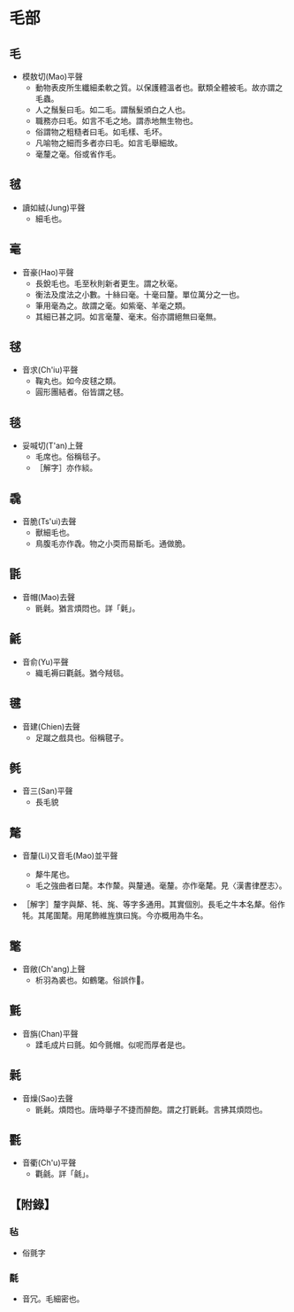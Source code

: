 # 毛部

## 毛

- 模敖切(Mao)平聲
    - 動物表皮所生纖細柔軟之質。以保護體溫者也。獸類全體被毛。故亦謂之毛蟲。
    - 人之鬚髮曰毛。如二毛。謂鬚髮頒白之人也。
    - 職務亦曰毛。如言不毛之地。謂赤地無生物也。
    - 俗謂物之粗糙者曰毛。如毛樣、毛坏。
    - 凡喻物之細而多者亦曰毛。如言毛舉細故。
    - 毫釐之毫。俗或省作毛。

## 毧

- 讀如絨(Jung)平聲
    - 細毛也。

## 毫

- 音豪(Hao)平聲
    - 長銳毛也。毛至秋則新者更生。謂之秋毫。
    - 衡法及度法之小數。十絲曰毫。十毫曰釐。單位萬分之一也。
    - 筆用毫為之。故謂之毫。如紫毫、羊毫之類。
    - 其細已甚之詞。如言毫釐、毫末。俗亦謂絕無曰毫無。

## 毬

- 音求(Ch'iu)平聲
    - 鞠丸也。如今皮毬之類。
    - 圓形團結者。俗皆謂之毬。

## 毯

- 妥喊切(T'an)上聲
    - 毛席也。俗稱毯子。
    - ［解字］亦作緂。

## 毳

- 音脆(Ts'ui)去聲
    - 獸細毛也。
    - 鳥腹毛亦作毳。物之小耎而易斷毛。通做脆。

## 毷

- 音帽(Mao)去聲
    - 毷氉。猶言煩悶也。詳「氉」。

## 毹

- 音俞(Yu)平聲
    - 織毛褥曰氍毹。猶今羢毯。

## 毽

- 音建(Chien)去聲
    - 足蹴之戲具也。俗稱毽子。

## 毿

- 音三(San)平聲
    - 長毛貌

## 氂

- 音釐(Li)又音毛(Mao)並平聲
    - 犛牛尾也。
    - 毛之強曲者曰氂。本作斄。與釐通。毫釐。亦作毫氂。見〈漢書律歷志〉。

- ［解字］釐字與犛、牦、旄、等字多通用。其實個別。長毛之牛本名犛。俗作牦。其尾圍氂。用尾飾維旌旗曰旄。今亦概用為牛名。

## 氅

- 音敞(Ch'ang)上聲
    - 析羽為裘也。如鶴氅。俗誤作𣰉。

## 氈

- 音旃(Chan)平聲
    - 蹂毛成片曰氈。如今氈帽。似呢而厚者是也。

## 氉

- 音燥(Sao)去聲
    - 毷氉。煩悶也。唐時舉子不捷而醉飽。謂之打毷氉。言拂其煩悶也。

## 氍

- 音衢(Ch'u)平聲
    - 氍毹。詳「毹」。

## 【附錄】

### 毡
- 俗氈字

### 氄
- 音冗。毛細密也。

